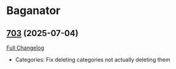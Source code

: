 # Baganator

## [703](https://github.com/Baganator/Baganator/tree/703) (2025-07-04)
[Full Changelog](https://github.com/Baganator/Baganator/compare/702...703) 

- Categories: Fix deleting categories not actually deleting them  
